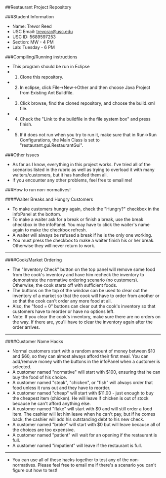 ##Restaurant Project Repository

###Student Information
  + Name: Trevor Reed
  + USC Email: trevorar@usc.edu
  + USC ID: 5689597253
  + Section: MW - 4 PM
  + Lab: Tuesday - 6 PM

###Compiling/Running instructions
  + This program should be run in Eclipse
  + 1. Clone this repository.
  + 2. In eclipse, click File->New->Other and then choose Java Project from Existing Ant Buildfile.
  + 3. Click browse, find the cloned repository, and choose the build.xml file.
  + 4. Check the "Link to the buildfile in the file system box" and press finish.
  + 5. If it does not run when you try to run it, make sure that in Run->Run Configurations, the Main Class is set to "restaurant.gui.RestaurantGui".

###Other issues
  + As far as I know, everything in this project works. I've tried all of the scenarios listed in the rubric as well as trying to overload it with many waiters/customers, but it has handled them all.
  + If you encounter any other problems, feel free to email me!

###How to run non-normatives!

####Waiter Breaks and Hungry Customers
  + To make customers hungry again, check the "Hungry?" checkbox in the infoPanel at the bottom. 
  + To make a waiter ask for a break or finish a break, use the break checkbox in the infoPanel. You may have to click the waiter's name again to make the checkbox refresh.
  + A waiter will always be refused a break if he is the only one working.
  + You must press the checkbox to make a waiter finish his or her break. Otherwise they will never return to work.

--------

####Cook/Market Ordering
  + The "Inventory Check" button on the top panel will remove some food from the cook's inventory and have him recheck the inventory to demonstrate the normative ordering scenario (no customers). Otherwise, the cook starts off with sufficient foods.
  + The buttons on the top of the window can be used to clear out the inventory of a market so that the cook will have to order from another or so that the cook can't order any more food at all. 
  + Also, the "food = 0" buttons can clear out the cook's inventory so that customers have to reorder or have no options left.
  + Note: If you clear the cook's inventory, make sure there are no orders on the way. If there are, you'll have to clear the inventory again after the order arrives.

--------

####Customer Name Hacks
  + Normal customers start with a random amount of money between $10 and $60, so they can almost always afford their first meal. You can add/remove money with the buttons in the infoPanel when a customer is selected.
  + A customer named "normative" will start with $100, ensuring that he can buy the food of his choice.
  + A customer named "steak", "chicken", or "fish" will always order that food unless it runs out and they have to reorder.
  + A customer named "cheap" will start with $11.00 - just enough to buy the cheapest item (chicken). He will leave if chicken is out of stock because he can't afford anything else.
  + A customer named "flake" will start with $0 and will still order a food item. The cashier will let him leave when he can't pay, but if he comes back, the cashier will add his outstanding debt to his new check.
  + A customer named "broke" will start with $0 but will leave because all of the choices are too expensive.
  + A customer named "patient" will wait for an opening if the restaurant is full.
  + A customer named "impatient" will leave if the restaurant is full.

--------

  + You can use all of these hacks together to test any of the non-normatives. Please feel free to email me if there's a scenario you can't figure out how to test!